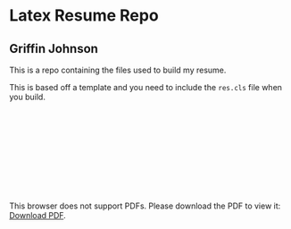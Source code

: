 # Latex Resume Repo
## Griffin Johnson


This is a repo containing the files used to build my resume.

This is based off a template and you need to include the `res.cls` file when you build.

<object data="https://github.com/Cougargriff/ResumeLatex/raw/master/resume_curr.pdf" type="application/pdf" width="700px" height="700px">
    <embed src="https://github.com/Cougargriff/ResumeLatex/raw/master/resume_curr.pdf">
        <p>This browser does not support PDFs. Please download the PDF to view it: <a href="http://yoursite.com/the.pdf">Download PDF</a>.</p>
    </embed>
</object>
